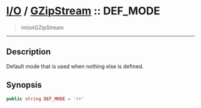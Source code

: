 # [I/O](io.md) / [GZipStream](io-GZipStream.md) :: DEF_MODE
 > im\io\GZipStream
____

## Description
Default mode that is used when nothing else is defined.

## Synopsis
```php
public string DEF_MODE = 'r+'
```
